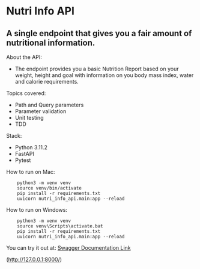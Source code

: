 # Nutri Info API

## A single endpoint that gives you a fair amount of nutritional information.

About the API:
* The endpoint provides you a basic Nutrition Report based on your weight, height and goal with information on you body mass index, water and calorie requirements.

Topics covered:
* Path and Query parameters
* Parameter validation
* Unit testing
* TDD

Stack:
* Python 3.11.2
* FastAPI
* Pytest

How to run on Mac:

        python3 -m venv venv
        source venv/bin/activate
        pip install -r requirements.txt
        uvicorn nutri_info_api.main:app --reload

How to run on Windows:

        python3 -m venv venv
        source venv\Scripts\activate.bat
        pip install -r requirements.txt
        uvicorn nutri_info_api.main:app --reload


You can try it out at: [Swagger Documentation Link](http://127.0.0.1:8000/docs)

(http://127.0.0.1:8000/)